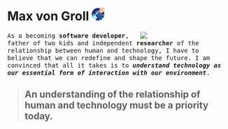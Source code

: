 # Max von Groll </samp><img src="https://github.com/maxgroll/maxgroll/blob/main/assets/robotic-hand.png" width="30px" height="30px">


<img src="https://user-images.githubusercontent.com/85740167/230196793-4376c74e-b795-4ec5-b5ee-ae6227918a2b.jpg" width="200" align="right" >


<samp>As a becoming  __software developer__, father of two kids and independent __researcher__ of the relationship between human and technology, I have to believe that we can redefine and shape the future. I am convinced that all it takes is to ___understand technology as our essential form of interaction with our environment___.</samp>
 
>## An understanding of the relationship of human and technology must be a priority today.





<!-- <samp>$${\color{#6a0dad}font-weight{700}Welcome \space \color{lightblue}To \space \color{orange}Stackoverflow}$$</samp> -->



<!-- $\mathcal{\color{#6a0dad}{An \ understanding \ of \ the \ relationship \ of \ human \ and \ technology \ must \ be \ a \ priority \ today.}}$

<samp>$\mathbb{\color{#6a0dad}{paragraph \ in \ another \ font}}$</samp>

$\mathscr{\color{red}{this} \ \ \color{blue}{is \ \ a \ \ paragraph} \ \ \color{yellow}{in \ \ another \ \ font}}$

$\mathfrak{\color{lime}{this \ is \ a \ paragraph \ in \ another \ font}}$

$\mathscr{\color{red}{mon}\color{white}{day}}$

$\textcolor{#360ccc}{An \ understanding \ of \ the \ relationship \ of \ human \ and \ technology \ must \ be \ a \ priority \ today.} \ \textcolor{darkgray}{workaround \ found \ by \ Dassalem \ Mohammed \ Yasser}$

$\textit{hello}$  #italic

$\text{hello}$    #normal

$\Large{hello}$$   #Bigger text size

$$\LaTeX$$ -->



<!--
**maxgroll/maxgroll** is a ✨ _special_ ✨ repository because its `README.md` (this file) appears on your GitHub profile.

Here are some ideas to get you started:

- 🔭 I’m currently working on ...
- 🌱 I’m currently learning ...
- 👯 I’m looking to collaborate on ...
- 🤔 I’m looking for help with ...
- 💬 Ask me about ...
- 📫 How to reach me: ...
- 😄 Pronouns: ...
- ⚡ Fun fact: ...
-->
